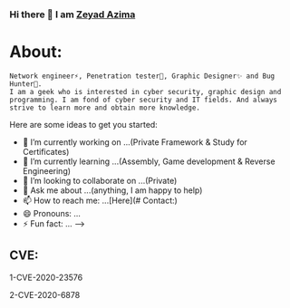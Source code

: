 ### Hi there 👋 I am [Zeyad Azima](https://www.facebook.com/elkingzeyad.azeem/)
# About:
```
Network engineer⚡, Penetration tester🔭, Graphic Designer✨ and Bug Hunter👾.
I am a geek who is interested in cyber security, graphic design and
programming. I am fond of cyber security and IT fields. And always
strive to learn more and obtain more knowledge. 
```

Here are some ideas to get you started:

- 🔭 I’m currently working on ...(Private Framework & Study for Certificates)
- 🌱 I’m currently learning ...(Assembly, Game development & Reverse Engineering)
- 👯 I’m looking to collaborate on ...(Private)
- 💬 Ask me about ...(anything, I am happy to help)
- 📫 How to reach me: ...[Here](# Contact:)
- 😄 Pronouns: ...
- ⚡ Fun fact: ...
-->

## CVE:
1-CVE-2020-23576

2-CVE-2020-6878

<!--
**Zeyad-Azima/Zeyad-Azima** is a ✨ _special_ ✨ repository because its `README.md` (this file) appears on your GitHub profile.

# Contact:
